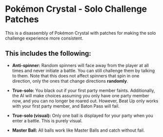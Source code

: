 # Pokémon Crystal - Solo Challenge Patches

This is a disassembly of Pokémon Crystal with patches for making the solo challenge experience more consistent.

## This includes the following:

* **Anti-spinner:** Random spinners will face away from the player at all times and never initiate a battle. You can
  still challenge them by talking to them. Note that this does not affect spinners that spin in one direction, only the
  ones that change directions **randomly**.

* **True-solo:** You black out if your first party member faints. Additionally, the AI will make choices assuming you
  only have one party member now, and you can no longer be roared out. However, Beat Up only works with your first
  party member, and Baton Pass will fail.

* **True-solo (visual):** Only one ball is displayed for your party when you enter a battle. This is purely visual.

* **Master Ball:** All balls work like Master Balls and catch without fail.
